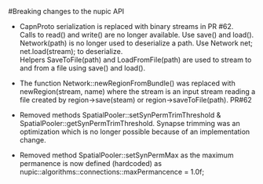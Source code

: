#Breaking changes to the nupic API

* CapnProto serialization is replaced with binary streams in PR #62.  
Calls to read() and write() are no longer available. Use save() and load(). Network(path) is no 
longer used to deserialize a path. Use Network net; net.load(stream); to deserialize.  
Helpers SaveToFile(path) and LoadFromFile(path) are used to stream to and from a file using save() 
and load().

* The function Network::newRegionFromBundle() was replaced with newRegion(stream, name) where the stream 
is an input stream reading a file created by region->save(steam)  or region->saveToFile(path).  PR#62

* Removed methods SpatialPooler::setSynPermTrimThreshold & SpatialPooler::getSynPermTrimThreshold.
Synapse trimming was an optimization which is no longer possible because of an implementation change.

* Removed method SpatialPooler::setSynPermMax as the maximum permanence is now defined (hardcoded) as
nupic::algorithms::connections::maxPermancence = 1.0f;
